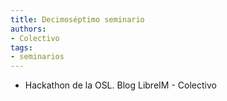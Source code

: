 ```yaml
---
title: Decimoséptimo seminario
authors:
- Colectivo
tags:
- seminarios
---
```

  * Hackathon de la OSL. Blog LibreIM - Colectivo
